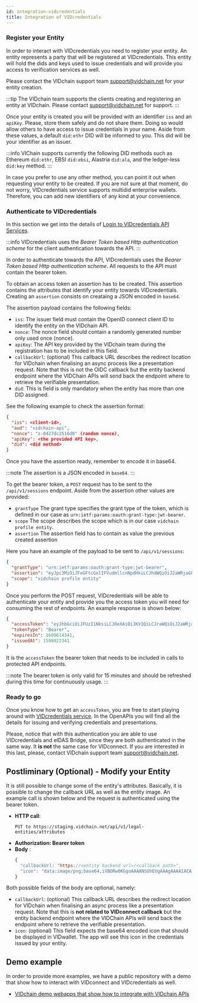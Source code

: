 ```yaml
---
id: integration-vidcredentials
title: Integration of VIDcredentials
---
```


### Register your Entity

In order to interact with VIDcredentials you need to register your entity. An entity represents a party that will be registered at VIDcredentials. This entity will hold the dids and keys used to issue credentials and will provide you access to verification services as well.

Please contact the VIDchain support team [support@vidchain.net](mailto:support@vidchain.net) for your entity creation.

:::tip
The VIDchain team supports the clients creating and registering an entity at VIDchain. Please contact [support@vidchain.net](mailto:support@vidchain.net) for support.
:::

Once your entity is created you will be provided with an identifier `iss` and an `apiKey`. Please, store them safely and do not share them. Doing so would allow others to have access to issue credentials in your name. Aside from these values, a default `did:ethr` DID will be informed to you. This did will be your identifier as an issuer.

:::info
VIChain supports currently the following DID methods such as Ethereum `did:ethr`, EBSI `did:ebsi`, Alastria `did:ala`, and the ledger-less `did:key` method.
:::

In case you prefer to use any other method, you can point it out when requesting your entity to be created. If you are not sure at that moment, do not worry, VIDcredentials service supports multidid enterprise wallets. Therefore, you can add new identifiers of any kind at your convenience.

### Authenticate to VIDcredentials

In this section we get into the details of [Login to VIDcredentials API Services](https://docs.vidchain.net/vidcredentials-openapi/login-to-vi-dcredentials-api-services).

:::info
VIDcredentials uses the _Bearer Token based Http authentication scheme_ for the client authentication towards the API.
:::

In order to authenticate towards the API, VIDcredentials uses the _Bearer Token based Http authentication scheme_. All requests to the API must contain the bearer token.

To obtain an access token an assertion has to be created. This assertion contains the attributes that identify your entity towards VIDcredentials. Creating an `assertion` consists on creataing a JSON encoded in `base64`.

The assertion payload contains the following fields:

- `iss`: The issuer field must contain the OpenID connect client ID to identify the entity on the VIDchain API.
- `nonce`: The nonce field should contain a randomly generated number only used once (nonce).
- `apiKey`: The API key provided by the VIDchain team during the registration has to be included in this field.
- `callbackUrl`: (optional) This callback URL describes the redirect location for VIDchain when finalising an async process like a presentation request. Note that this is not the OIDC callback but the entity backend endpoint where the VIDChain APIs will send back the endpoint where to retrieve the verifiable presentation.
- `did`: This is field is only mandatory when the entity has more than one DID assigned.

See the following example to check the assertion format:

```json
{
  "iss": <client-id>,
  "aud": "vidchain-api",
  "nonce": "z-0427dc2516d0" (random nonce),
  "apiKey": <the provided API key>,
  "did": <did method>
}
```

Once you have the assertion ready, remember to encode it in base64.

:::note
The assertion is a JSON encoded in `base64`.
:::

To get the bearer token, a `POST` request has to be sent to the `/api/v1/sessions` endpoint. Aside from the assertion other values are provided:

- `grantType` The grant type specifies the grant type of the token, which is defined in our case as `urn:ietf:params:oauth:grant-type:jwt-bearer`.
- `scope` The scope describes the scope which is in our case `vidchain profile entity`.
- `assertion` The assertion field has to contain as value the previous created assertion

Here you have an example of the payload to be sent to `/api/v1/sessions`:

```json
{
  "grantType": "urn:ietf:params:oauth:grant-type:jwt-bearer",
  "assertion": "eyJpc3MiOiJFeGFtcGxlIFVudmllcnNpdHkiLCJhdWQiOiJ2aWRjaGFpbi1hcGkiLCJub25jZSI6InotMDQyN2RjMTIzNDU2IiwiYXBpS2V5IjoiMTExMTNkZWYtMjIyMi0zMzMzLTQ0NDQtMTIzNDU2Nzg5MCJ9",
  "scope": "vidchain profile entity"
}
```

Once you perform the POST request, VIDcredentials will be able to authenticate your entity and provide you the access token you will need for consuming the rest of endpoints. An example response is shown below:

```json
{
  "accessToken": "eyJhbGciOiJFUzI1NksiLCJ0eXAiOiJKV1QiLCJraWQiOiJ2aWRjaGFpbi1hcGkifQ.eyJzdWIiOiJFTlRJVFktTkFNRSIsImRpZCI6ImRpZDp2aWQ6MHg3OTc0ZGU2NTY4OEFiNTU0QWZENDk1NWMxMkYzQzk0MjdmM0E4QzFBIiwibm9uY2UiOiJ6LTA0MjdkYzI1MTZkMCIsImlhdCI6MTU5ODAyMjM0MSwiZXhwIjoxNjAwNjE0MzQxLCJhdWQiOiJ2aWRjaGFpbi1hcGkifQ.CbsJxbeMmZj8lS8k_-QH4zPLjvYcWjDDpZ7vrOGFq2R30ZSH4bCoZBz2Ra4LXYMkYjH_jPBikso667baudsI9w",
  "tokenType": "Bearer",
  "expiresIn": 1600614341,
  "issuedAt": 1598022341
}
```

It is the `accessToken` the bearer token that needs to be included in calls to protected API endpoints.

:::note
The bearer token is only valid for 15 minutes and should be refreshed during this time for continuously usage.
:::

### Ready to go

Once you know how to get an `accessToken`, you are free to start playing around with [VIDcredentials service](https://docs.vidchain.net/vidcredentials-openapi/introduction). In the OpenAPIs you will find all the details for issuing and verifying credentials and presentations.

Please, notice that with this authentication you are able to use VIDcredentials and eIDAS Bridge, since they are both authenticated in the same way. It **is not** the same case for VIDconnect. If you are interested in this last, please, contact VIDchain support team [support@vidchain.net](mailto:support@vidchain.net).

## Postliminary (Optional) - Modify your Entity

It is still possible to change some of the entity's attributes. Basically, it is possible to change the callback URL as well as the entity image. An example call is shown below and the request is authenticated using the bearer token.

- **HTTP call**:
  ```
  PUT to https://staging.vidchain.net/api/v1/legal-entities/attributes
  ```
- **Authorization: Bearer token**
- **Body** :
  ```javascript
  {
    "callbackUrl: "https://<entity backend url>/<callback path>",
    "icon": "data:image/png;base64,iVBORw0KGgoAAAANSUhEUgAAAgAAAAIACAIAAAB7GkOtAAABfmlDQ1......" //optional
  }
  ```

Both possible fields of the body are optional, namely:

- `callbackUrl`: (optional) This callback URL describes the redirect location for VIDchain when finalising an async process like a presentation request. Note that this is **not related to VIDconnect callback** but the entity backend endpoint where the VIDChain APIs will send back the endpoint where to retrieve the verifiable presentation.
- `icon`: (optional) This field expects the base64 encoded icon that should be displayed in VIDwallet. The app will see this icon in the credentials issued by your entity.

## Demo example

In order to provide more examples, we have a public repository with a demo that show how to interact with VIDconnect and VIDcredentials as well.

- [VIDchain demo webapps that show how to integrate with VIDchain APIs](https://github.com/validatedid/vidchain-integration-example)

<!--

## 4. Define the contents of the Verifiable Credentials

Verifiable Credentials contain details about the user to which they are issued. Verifiable Credentials typically contain a number of key-value pairs that describe attributes, or claims, about an individual. While this will be automated shortly, we are creating the credentials schemes manually for now. Then, you will need to prepare the list of items to include in your credentials.`


## 5. Integrate your web application using our API reference

Get ready to integrate VIDChain API in your web application by checking our OpenAPI specification in the following URL: [https://api.vidchain.net/api/v1/api-docs/](https://api.vidchain.net/api/v1/api-docs/)

The following endpoints are available to interact with our API:

![openapi-services](../_media/openapi-services.jpg)

-->
